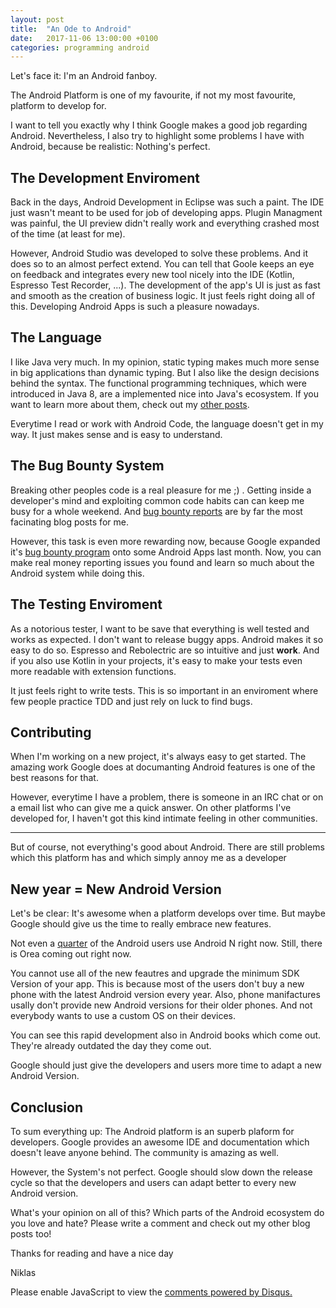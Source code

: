 ```yaml
---
layout: post
title:  "An Ode to Android"
date:   2017-11-06 13:00:00 +0100
categories: programming android
---
```

Let's face it: I'm an Android fanboy.

The Android Platform is one of my favourite, if not my most favourite, platform to develop for. 

I want to tell you exactly why I think Google makes a good job regarding Android. Nevertheless, I also try to highlight some problems I have with Android, because be realistic: Nothing's perfect.

## The Development Enviroment

Back in the days, Android Development in Eclipse was such a paint. The IDE just wasn't meant to be used for job of developing apps. Plugin Managment was painful, the UI preview didn't really work and everything crashed most of the time (at least for me).

However, Android Studio was developed to solve these problems. And it does so to an almost perfect extend. You can tell that Goole keeps an eye on feedback and integrates every new tool nicely into the IDE (Kotlin, Espresso Test Recorder, ...). The development of the app's UI is just as fast and smooth as the creation of business logic. It just feels right doing all of this. Developing Android Apps is such a pleasure nowadays.

## The Language

I like Java very much. In my opinion, static typing makes much more sense in big applications than dynamic typing. But I also like the design decisions behind the syntax. The functional programming techniques, which were introduced in Java 8, are a implemented nice into Java's ecosystem. If you want to learn more about them, check out my [other posts][blog].

Everytime I read or work with Android Code, the language doesn't get in my way. It just makes sense and is easy to understand.

## The Bug Bounty System

Breaking other peoples code is a real pleasure for me ;) . Getting inside a developer's mind and exploiting common code habits can can keep me busy for a whole weekend. And [bug bounty reports][bug] are by far the most facinating blog posts for me.

However, this task is even more rewarding now, because Google expanded it's [bug bounty program][bounty] onto some Android Apps last month. Now, you can make real money reporting issues you found and learn so much about the Android system while doing this.

## The Testing Enviroment

As a notorious tester, I want to be save that everything is well tested and works as expected. I don't want to release buggy apps. Android makes it so easy to do so. Espresso and Rebolectric are so intuitive and just **work**. And if you also use Kotlin in your projects, it's easy to make your tests even more readable with extension functions.

It just feels right to write tests. This is so important in an enviroment where few people practice TDD and just rely on luck to find bugs.

## Contributing
When I'm working on a new project, it's always easy to get started. The amazing work Google does at documanting Android features is one of the best reasons for that.

However, everytime I have a problem, there is someone in an IRC chat or on a email list who can give me a quick answer. On other platforms I've developed for, I haven't got this kind intimate feeling in other communities.

---

But of course, not everything's good about Android. There are still problems which this platform has and which simply annoy me as a developer

## New year = New Android Version

Let's be clear: It's awesome when a platform develops over time. But maybe Google should give us the time to really embrace new features.

Not even a [quarter][Users] of the Android users use Android N right now. Still, there is Orea coming out right now. 

You cannot use all of the new feautres and upgrade the minimum SDK Version of your app. This is because most of the users don't buy a new phone with the latest Android version every year. Also, phone manifactures usally don't provide new Android versions for their older phones. And not everybody wants to use a custom OS on their devices.

You can see this rapid development also in Android books which come out. They're already outdated the day they come out.

Google should just give the developers and users more time to adapt a new Android Version.

## Conclusion

To sum everything up: The Android platform is an superb plaform for developers. Google provides an awesome IDE and documentation which doesn't leave anyone behind. The community is amazing as well.

However, the System's not perfect. Google should slow down the release cycle so that the developers and users can adapt better to every new Android version.

What's your opinion on all of this? Which parts of the Android ecosystem do you love and hate? Please write a comment and check out my other blog posts too!

Thanks for reading and have a nice day

Niklas

<div id="disqus_thread"></div>
<script>

/**
*  RECOMMENDED CONFIGURATION VARIABLES: EDIT AND UNCOMMENT THE SECTION BELOW TO INSERT DYNAMIC VALUES FROM YOUR PLATFORM OR CMS.
*  LEARN WHY DEFINING THESE VARIABLES IS IMPORTANT: https://disqus.com/admin/universalcode/#configuration-variables*/
/*
var disqus_config = function () {
this.page.url = PAGE_URL;  // Replace PAGE_URL with your page's canonical URL variable
this.page.identifier = PAGE_IDENTIFIER; // Replace PAGE_IDENTIFIER with your page's unique identifier variable
};
*/
(function() { // DON'T EDIT BELOW THIS LINE
var d = document, s = d.createElement('script');
s.src = '//flyingbytes.disqus.com/embed.js';
s.setAttribute('data-timestamp', +new Date());
(d.head || d.body).appendChild(s);
})();
</script>

<noscript>Please enable JavaScript to view the <a href="https://disqus.com/?ref_noscript">comments powered by Disqus.</a></noscript>

[Users]: https://www.statista.com/statistics/271774/share-of-android-platforms-on-mobile-devices-with-android-os/
[blog]: https://flyingbytes.github.io/programming/java8/functional/part0/2017/01/16/Java8-Part0.html
[bug]: https://medium.freecodecamp.org/messing-with-the-google-buganizer-system-for-15-600-in-bounties-58f86cc9f9a5
[bounty]: https://www.google.com/about/appsecurity/android-rewards/
